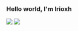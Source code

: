 ### Hello world, I'm lrioxh

<picture>
<!--   <source
    srcset="https://github-readme-stats.vercel.app/api?username=lrioxh&show_icons=true&theme=dark"
    media="(prefers-color-scheme: dark)"
  /> -->
<!--   <source
    srcset="https://github-readme-stats.vercel.app/api?username=lrioxh&show_icons=true"
    media="(prefers-color-scheme: light), (prefers-color-scheme: no-preference)"
  /> -->
  <img src="https://github-readme-stats.vercel.app/api?username=lrioxh&show_icons=true" />
</picture>


<picture>
  <source
    srcset="https://github-readme-stats.vercel.app/api/top-langs/?username=lrioxh&layout=compact"
    media="(prefers-color-scheme: dark)"
  />
  <img src="https://github-readme-stats.vercel.app/api/top-langs/?username=lrioxh&layout=compact" />
</picture>

